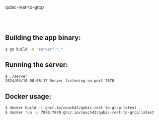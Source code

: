 <br /><br />

qubic-rest-to-grcp

<br /><br />

## Building the app binary:
```bash
$ go build -o "server" "."
```

## Running the server:
```bash
$ ./server
2024/03/10 00:08:17 Server listening on port 7070
```

## Docker usage:
```bash
$ docker build -t ghcr.io/couch42/qubic-rest-to-grcp:latest .
$ docker run -p 7070:7070 ghcr.io/couch42/qubic-rest-to-grcp:latest
```
